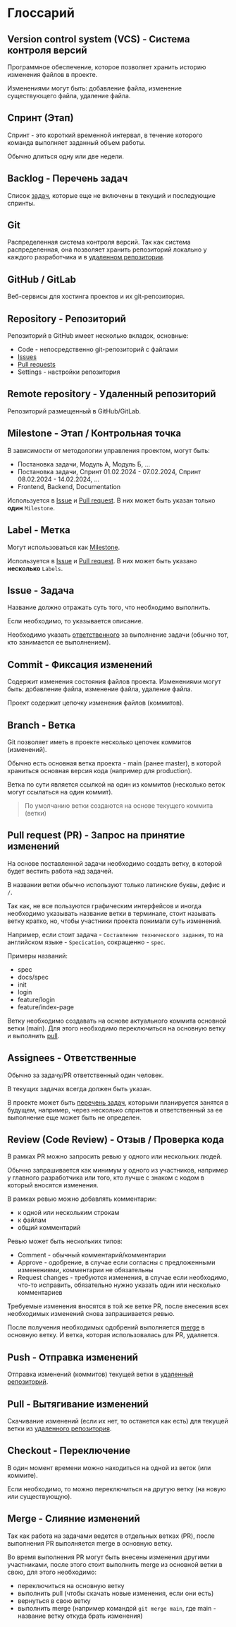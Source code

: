 # Глоссарий

## Version control system (VCS) - Система контроля версий

Программное обеспечение, которое позволяет хранить историю изменения файлов в проекте.

Изменениями могут быть: добавление файла, изменение существующего файла, удаление файла.

## Спринт (Этап)

Спринт - это короткий временной интервал, в течение которого команда выполняет заданный объем работы.

Обычно длиться одну или две недели.

## Backlog - Перечень задач

Список [задач](#issue---задача), которые еще не включены в текущий и последующие спринты.

## Git

Распределенная система контроля версий. Так как система распределенная, она позволяет хранить репозиторий локально у каждого разработчика и в [удаленном репозитории](#remote-repository---удаленный-репозиторий).

## GitHub / GitLab

Веб-сервисы для хостинга проектов и их git-репозитория.

## Repository - Репозиторий

Репозиторий в GitHub имеет несколько вкладок, основные:

* Code - непосредственно git-репозиторий с файлами
* [Issues](#issue---задача)
* [Pull requests](#pull-request-pr---запрос-на-принятие-изменений)
* Settings - настройки репозитория

## Remote repository - Удаленный репозиторий

Репозиторий размещенный в GitHub/GitLab.

## Milestone - Этап / Контрольная точка

В зависимости от методологии управления проектом, могут быть:

* Постановка задачи, Модуль А, Модуль Б, ...
* Постановка задачи, Спринт 01.02.2024 - 07.02.2024, Спринт 08.02.2024 - 14.02.2024, ...
* Frontend, Backend, Documentation

Используется в [Issue](#issue---задача) и [Pull request](#pull-request-pr---запрос-на-принятие-изменений). В них может быть указан только **один** `Milestone`.

## Label - Метка

Могут использоваться как [Milestone](#milestone---этап--контрольная-точка).

Используется в [Issue](#issue---задача) и [Pull request](#pull-request-pr---запрос-на-принятие-изменений). В них может быть указано **несколько** `Labels`.

## Issue - Задача

Название должно отражать суть того, что необходимо выполнить.

Если необходимо, то указывается описание.

Необходимо указать [ответственного](#assignees---ответственные) за выполнение задачи (обычно тот, кто занимается ее выполнением).

## Commit - Фиксация изменений

Содержит изменения состояния файлов проекта. Изменениями могут быть: добавление файла, изменение файла, удаление файла.

Проект содержит цепочку изменения файлов (коммитов).

## Branch - Ветка

Git позволяет иметь в проекте несколько цепочек коммитов (изменений).

Обычно есть основная ветка проекта - main (ранее master), в которой храниться основная версия кода (например для production).

Ветка по сути является ссылкой на один из коммитов (несколько веток могут ссылаться на один коммит).

> По умолчанию ветки создаются на основе текущего коммита (ветки)

## Pull request (PR) - Запрос на принятие изменений

На основе поставленной задачи необходимо создать ветку, в которой будет вестить работа над задачей.

В названии ветки обычно используют только латинские буквы, дефис и `/`.

Так как, не все пользуются графическим интерфейсов и иногда необходимо указывать название ветки в терминале, стоит называть ветку кратко, но, чтобы участники проекта понимали суть изменений.

Например, если стоит задача - `Составление технического задания`, то на английском языке - `Specication`, сокращенно - `spec`.

Примеры названий:

* spec
* docs/spec
* init
* login
* feature/login
* feature/index-page

Ветку необходимо создавать на основе актуального коммита основной ветки (main). Для этого необходимо переключиться на основную ветку и выполнить [pull](#pull---вытягивание-изменений).

## Assignees - Ответственные

Обычно за задачу/PR ответственный один человек.

В текущих задачах всегда должен быть указан.

В проекте может быть [перечень задач](#backlog---перечень-задач), которыми планируется занятся в будущем, например, через несколько спринтов и ответственный за ее выполнение еще может быть не определен.

## Review (Code Review) - Отзыв / Проверка кода

В рамках PR можно запросить ревью у одного или нескольких людей.

Обычно запрашивается как минимум у одного из участников, например у главного разработчика или того, кто лучше с знаком с кодом в который вносятся изменения.

В рамках ревью можно добавлять комментарии:

* к одной или нескольким строкам
* к файлам
* общий комментарий

Ревью может быть нескольких типов:

* Comment - обычный комментарий/комментарии
* Approve - одобрение, в случае если согласны с предложенными изменениями, комментарии не обязательны
* Request changes - требуются изменения, в случае если необходимо, что-то исправить, обязательно нужно указать один или несколько комментариев

Требуемые изменения вносятся в той же ветке PR, после внесения всех необходимых изменений снова запрашивается ревью.

После получения необходимых одобрений выполняется [merge](#merge---слияние-изменений) в основную ветку. И ветка, которая использовалась для PR, удаляется.

## Push - Отправка изменений

Отправка изменений (коммитов) текущей ветки в [удаленный репозиторий](#remote-repository---удаленный-репозиторий).

## Pull - Вытягивание изменений

Скачивание изменений (если их нет, то останется как есть) для текущей ветки из [удаленного репозитория](#remote-repository---удаленный-репозиторий).

## Checkout - Переключение

В один момент времени можно находиться на одной из веток (или коммите).

Если необходимо, то можно переключиться на другую ветку (на новую или существующую).

## Merge - Слияние изменений

Так как работа на задачами ведется в отдельных ветках (PR), после выполнения PR выполняется merge в основную ветку.

Во время выполнения PR могут быть внесены изменения другими участниками, после этого стоит выполнить merge из основной ветки в свою, для этого необходимо:

* переключиться на основную ветку
* выполнить pull (чтобы скачать новые изменения, если они есть)
* вернуться в свою ветку
* выполнить merge (например командой `git merge main`, где main - название ветку откуда брать изменения)
